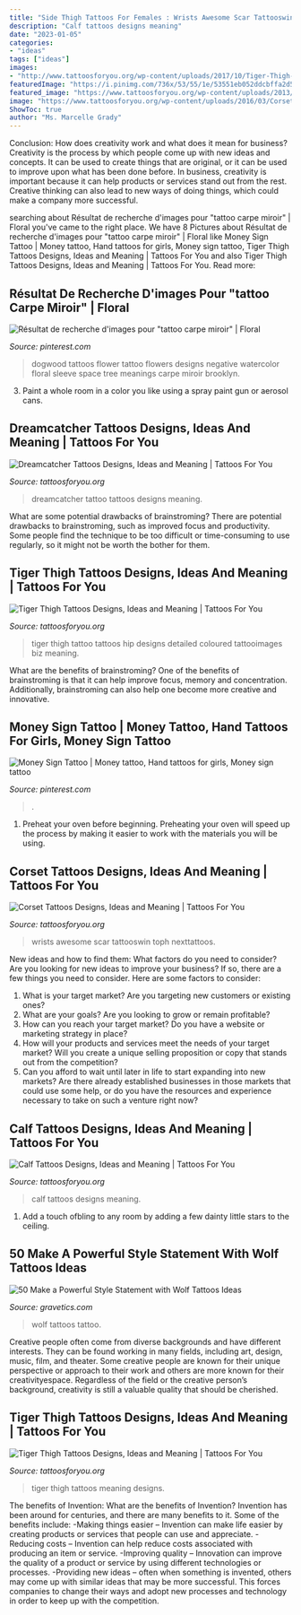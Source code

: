 ```yaml
---
title: "Side Thigh Tattoos For Females : Wrists Awesome Scar Tattooswin Toph Nexttattoos"
description: "Calf tattoos designs meaning"
date: "2023-01-05"
categories:
- "ideas"
tags: ["ideas"]
images:
- "http://www.tattoosforyou.org/wp-content/uploads/2017/10/Tiger-Thigh-Tattoos-Images.jpg"
featuredImage: "https://i.pinimg.com/736x/53/55/1e/53551eb052ddcbffa2d52078e4960548.jpg"
featured_image: "https://www.tattoosforyou.org/wp-content/uploads/2013/09/Small-Dreamcatcher-Tattoo.jpg"
image: "https://www.tattoosforyou.org/wp-content/uploads/2016/03/Corset-Tattoo-on-Wrist.jpg"
ShowToc: true
author: "Ms. Marcelle Grady"
---
```



Conclusion: How does creativity work and what does it mean for business?
Creativity is the process by which people come up with new ideas and concepts. It can be used to create things that are original, or it can be used to improve upon what has been done before. In business, creativity is important because it can help products or services stand out from the rest. Creative thinking can also lead to new ways of doing things, which could make a company more successful.

	

		
searching about Résultat de recherche d&#039;images pour &quot;tattoo carpe miroir&quot; | Floral you've came to the right place. We have 8 Pictures about Résultat de recherche d&#039;images pour &quot;tattoo carpe miroir&quot; | Floral like Money Sign Tattoo | Money tattoo, Hand tattoos for girls, Money sign tattoo, Tiger Thigh Tattoos Designs, Ideas and Meaning | Tattoos For You and also Tiger Thigh Tattoos Designs, Ideas and Meaning | Tattoos For You. Read more:
		
    
## Résultat De Recherche D&#039;images Pour &quot;tattoo Carpe Miroir&quot; | Floral

<img loading=lazy src="https://i.pinimg.com/736x/3c/c4/46/3cc44638c19b30582230f0c82b8841a7.jpg" onerror="this.onerror=null;this.src='https://tse3.mm.bing.net/th?id=OIP.wxSefP9l9xqh8rrgu_CgcwHaKX&amp;pid=15.1';" alt="Résultat de recherche d&#039;images pour &quot;tattoo carpe miroir&quot; | Floral">

_Source: pinterest.com_

>dogwood tattoos flower tattoo flowers designs negative watercolor floral sleeve space tree meanings carpe miroir brooklyn. 

	

3. Paint a whole room in a color you like using a spray paint gun or aerosol cans.

    
## Dreamcatcher Tattoos Designs, Ideas And Meaning | Tattoos For You

<img loading=lazy src="https://www.tattoosforyou.org/wp-content/uploads/2013/09/Small-Dreamcatcher-Tattoo.jpg" onerror="this.onerror=null;this.src='https://tse3.mm.bing.net/th?id=OIP.Q6AV3ULSeOHsuD5KJxDu1AHaLE&amp;pid=15.1';" alt="Dreamcatcher Tattoos Designs, Ideas and Meaning | Tattoos For You">

_Source: tattoosforyou.org_

>dreamcatcher tattoo tattoos designs meaning. 

	

What are some potential drawbacks of brainstroming?
There are potential drawbacks to brainstroming, such as improved focus and productivity. Some people find the technique to be too difficult or time-consuming to use regularly, so it might not be worth the bother for them.

    
## Tiger Thigh Tattoos Designs, Ideas And Meaning | Tattoos For You

<img loading=lazy src="https://www.tattoosforyou.org/wp-content/uploads/2017/10/Images-of-Tiger-Thigh-Tattoos.jpg" onerror="this.onerror=null;this.src='https://tse3.mm.bing.net/th?id=OIP.cPdcEFfp_z0Q4mVjSCjOTgHaLH&amp;pid=15.1';" alt="Tiger Thigh Tattoos Designs, Ideas and Meaning | Tattoos For You">

_Source: tattoosforyou.org_

>tiger thigh tattoo tattoos hip designs detailed coloured tattooimages biz meaning. 

	

What are the benefits of brainstroming?
One of the benefits of brainstroming is that it can help improve focus, memory and concentration. Additionally, brainstroming can also help one become more creative and innovative.

    
## Money Sign Tattoo | Money Tattoo, Hand Tattoos For Girls, Money Sign Tattoo

<img loading=lazy src="https://i.pinimg.com/736x/53/55/1e/53551eb052ddcbffa2d52078e4960548.jpg" onerror="this.onerror=null;this.src='https://tse1.mm.bing.net/th?id=OIP.0w5SqgqRQyWkKT-j9f4JMgHaNK&amp;pid=15.1';" alt="Money Sign Tattoo | Money tattoo, Hand tattoos for girls, Money sign tattoo">

_Source: pinterest.com_

>. 

	

1. Preheat your oven before beginning. Preheating your oven will speed up the process by making it easier to work with the materials you will be using.

    
## Corset Tattoos Designs, Ideas And Meaning | Tattoos For You

<img loading=lazy src="https://www.tattoosforyou.org/wp-content/uploads/2016/03/Corset-Tattoo-on-Wrist.jpg" onerror="this.onerror=null;this.src='https://tse1.mm.bing.net/th?id=OIP.ui6SdT68GGrfEM7D20z2-AAAAA&amp;pid=15.1';" alt="Corset Tattoos Designs, Ideas and Meaning | Tattoos For You">

_Source: tattoosforyou.org_

>wrists awesome scar tattooswin toph nexttattoos. 

	

New ideas and how to find them: What factors do you need to consider?
Are you looking for new ideas to improve your business? If so, there are a few things you need to consider. Here are some factors to consider:
1) What is your target market? Are you targeting new customers or existing ones? 
2) What are your goals? Are you looking to grow or remain profitable? 
3) How can you reach your target market? Do you have a website or marketing strategy in place? 
4) How will your products and services meet the needs of your target market? Will you create a unique selling proposition or copy that stands out from the competition? 
5) Can you afford to wait until later in life to start expanding into new markets? Are there already established businesses in those markets that could use some help, or do you have the resources and experience necessary to take on such a venture right now?

    
## Calf Tattoos Designs, Ideas And Meaning | Tattoos For You

<img loading=lazy src="https://www.tattoosforyou.org/wp-content/uploads/2016/05/Calf-Tattoos-Men.jpg" onerror="this.onerror=null;this.src='https://tse3.mm.bing.net/th?id=OIP.AfFgnn-Mk8FypLvNSYg_8wAAAA&amp;pid=15.1';" alt="Calf Tattoos Designs, Ideas and Meaning | Tattoos For You">

_Source: tattoosforyou.org_

>calf tattoos designs meaning. 

	

1. Add a touch ofbling to any room by adding a few dainty little stars to the ceiling.

    
## 50 Make A Powerful Style Statement With Wolf Tattoos Ideas

<img loading=lazy src="https://www.gravetics.com/wp-content/uploads/2017/04/wolf-wolftattoos-tattoo-tattoos-tattooed.jpg" onerror="this.onerror=null;this.src='https://tse1.mm.bing.net/th?id=OIP.sJCOuViX8TQAak82P19RpQHaHa&amp;pid=15.1';" alt="50 Make a Powerful Style Statement with Wolf Tattoos Ideas">

_Source: gravetics.com_

>wolf tattoos tattoo. 

	

Creative people often come from diverse backgrounds and have different interests. They can be found working in many fields, including art, design, music, film, and theater. Some creative people are known for their unique perspective or approach to their work and others are more known for their creativityespace. Regardless of the field or the creative person’s background, creativity is still a valuable quality that should be cherished.

    
## Tiger Thigh Tattoos Designs, Ideas And Meaning | Tattoos For You

<img loading=lazy src="http://www.tattoosforyou.org/wp-content/uploads/2017/10/Tiger-Thigh-Tattoos-Images.jpg" onerror="this.onerror=null;this.src='https://tse3.mm.bing.net/th?id=OIP.lKe_LTx9G23o3r3k8khC0gHaHa&amp;pid=15.1';" alt="Tiger Thigh Tattoos Designs, Ideas and Meaning | Tattoos For You">

_Source: tattoosforyou.org_

>tiger thigh tattoos meaning designs. 

	

The benefits of Invention: What are the benefits of Invention?
Invention has been around for centuries, and there are many benefits to it. Some of the benefits include: 
-Making things easier – Invention can make life easier by creating products or services that people can use and appreciate. 
-Reducing costs – Invention can help reduce costs associated with producing an item or service. 
-Improving quality – Innovation can improve the quality of a product or service by using different technologies or processes. 
-Providing new ideas – often when something is invented, others may come up with similar ideas that may be more successful. This forces companies to change their ways and adopt new processes and technology in order to keep up with the competition.

